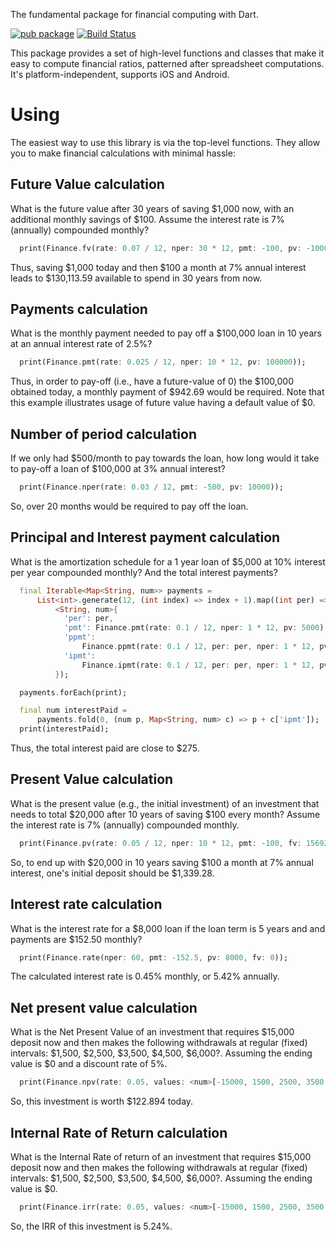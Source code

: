 The fundamental package for financial computing with Dart.

[![pub package](https://img.shields.io/pub/v/finance.svg)](https://pub.dev/packages/finance)
[![Build Status](https://travis-ci.org/pro-cms/finance.svg?branch=master)](https://travis-ci.org/pro-cms/finance)

This package provides a set of high-level functions and classes that make it easy to compute financial ratios, patterned after spreadsheet computations. It's platform-independent, supports iOS and Android.

# Using

The easiest way to use this library is via the top-level functions. They allow you to make financial calculations with minimal hassle:

## Future Value calculation

What is the future value after 30 years of saving $1,000 now, with an additional monthly savings of $100. Assume the interest rate is 7% (annually) compounded monthly?

```dart
  print(Finance.fv(rate: 0.07 / 12, nper: 30 * 12, pmt: -100, pv: -1000));
```

Thus, saving $1,000 today and then $100 a month at 7% annual interest leads to $130,113.59 available to spend in 30 years from now.

## Payments calculation

What is the monthly payment needed to pay off a $100,000 loan in 10 years at an annual interest rate of 2.5%?

```dart
  print(Finance.pmt(rate: 0.025 / 12, nper: 10 * 12, pv: 100000));
```  

Thus, in order to pay-off (i.e., have a future-value of 0) the $100,000 obtained today, a monthly payment of $942.69 would be required.  Note that this example illustrates usage of future value having a default value of $0.

## Number of period calculation

If we only had $500/month to pay towards the loan, how long would it take to pay-off a loan of $100,000 at 3% annual interest?
 
 ```dart
   print(Finance.nper(rate: 0.03 / 12, pmt: -500, pv: 10000));
 ```  
 
So, over 20 months would be required to pay off the loan.

## Principal and Interest payment calculation

What is the amortization schedule for a 1 year loan of $5,000 at 10% interest per year compounded monthly? 
And the total interest payments?

```dart
  final Iterable<Map<String, num>> payments =
      List<int>.generate(12, (int index) => index + 1).map((int per) =>
          <String, num>{
            'per': per,
            'pmt': Finance.pmt(rate: 0.1 / 12, nper: 1 * 12, pv: 5000),
            'ppmt':
                Finance.ppmt(rate: 0.1 / 12, per: per, nper: 1 * 12, pv: 5000),
            'ipmt':
                Finance.ipmt(rate: 0.1 / 12, per: per, nper: 1 * 12, pv: 5000),
          });

  payments.forEach(print);

  final num interestPaid =
      payments.fold(0, (num p, Map<String, num> c) => p + c['ipmt']);
  print(interestPaid);
 ```
 
Thus, the total interest paid are close to $275.

## Present Value calculation

What is the present value (e.g., the initial investment) of an investment that needs to total $20,000 
after 10 years of saving $100 every month?  Assume the interest rate is 7% (annually) compounded monthly.

```dart
  print(Finance.pv(rate: 0.05 / 12, nper: 10 * 12, pmt: -100, fv: 15692.93));
```

So, to end up with $20,000 in 10 years saving $100 a month at 7% annual interest, one's initial deposit 
should be $1,339.28.

## Interest rate calculation

What is the interest rate for a $8,000 loan if the loan term is 5 years and and payments are $152.50 monthly?

```dart
  print(Finance.rate(nper: 60, pmt: -152.5, pv: 8000, fv: 0));
```

The calculated interest rate is 0.45% monthly, or 5.42% annually.

## Net present value calculation

What is the Net Present Value of an investment that requires $15,000 deposit now and then makes the following 
withdrawals at regular (fixed) intervals:  $1,500, $2,500, $3,500, $4,500, $6,000?.  Assuming the ending value is $0
and a discount rate of 5%.

```dart
  print(Finance.npv(rate: 0.05, values: <num>[-15000, 1500, 2500, 3500, 4500, 6000]));
```

So, this investment is worth $122.894 today.

## Internal Rate of Return calculation

What is the Internal Rate of return of an investment that requires $15,000 deposit now and then makes the 
following withdrawals at regular (fixed) intervals:  $1,500, $2,500, $3,500, $4,500, $6,000?.  Assuming the ending 
value is $0.

```dart
  print(Finance.irr(rate: 0.05, values: <num>[-15000, 1500, 2500, 3500, 4500, 6000]));
```

So, the IRR of this investment is 5.24%.
